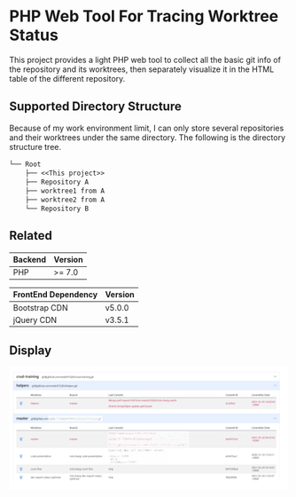 # PHP Web Tool For Tracing Worktree Status

This project provides a light PHP web tool to collect all the basic git info of the repository and its worktrees, then separately visualize it in the HTML table of the different repository.

## Supported Directory Structure

Because of my work environment limit, I can only store several repositories and their worktrees under the same directory. The following is the directory structure tree.

```text
└── Root
    ├── <<This project>>
    ├── Repository A
    ├── worktree1 from A
    ├── worktree2 from A
    └── Repository B
```

## Related

Backend|Version
-------|-------
PHP    | >= 7.0

FrontEnd Dependency| Version
---                |---
Bootstrap CDN      | v5.0.0
jQuery CDN         | v3.5.1

## Display

![display](images/display.png)